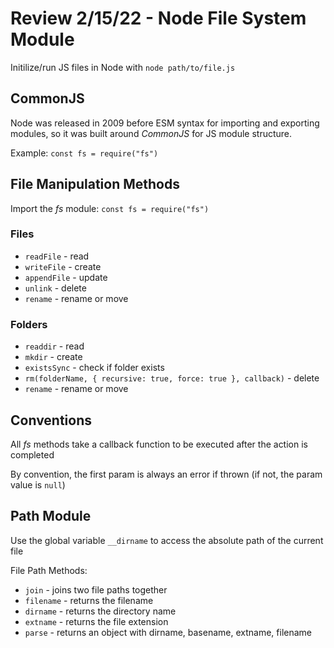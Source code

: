 # Review 2/15/22 - Node File System Module

Initilize/run JS files in Node with `node path/to/file.js`

## CommonJS

Node was released in 2009 before ESM syntax for importing and exporting modules, so it was built around _CommonJS_ for JS module structure.

Example: `const fs = require("fs")`

## File Manipulation Methods

Import the _fs_ module: `const fs = require("fs")`

### Files

- `readFile` - read
- `writeFile` - create
- `appendFile` - update
- `unlink` - delete
- `rename` - rename or move

### Folders

- `readdir` - read
- `mkdir` - create
- `existsSync` - check if folder exists
- `rm(folderName, { recursive: true, force: true }, callback)` - delete
- `rename` - rename or move

## Conventions

All _fs_ methods take a callback function to be executed after the action is completed

By convention, the first param is always an error if thrown (if not, the param value is `null`)

## Path Module

Use the global variable `__dirname` to access the absolute path of the current file

File Path Methods:

- `join` - joins two file paths together
- `filename` - returns the filename
- `dirname` - returns the directory name
- `extname` - returns the file extension
- `parse` - returns an object with dirname, basename, extname, filename
